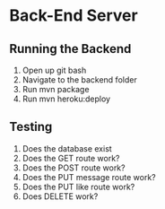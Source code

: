 # Back-End Server

## Running the Backend
1. Open up git bash
2. Navigate to the backend folder
3. Run mvn package
4. Run mvn heroku:deploy

## Testing
1. Does the database exist
2. Does the GET route work?
3. Does the POST route work?
4. Does the PUT message route work?
5. Does the PUT like route work?
6. Does DELETE work?

